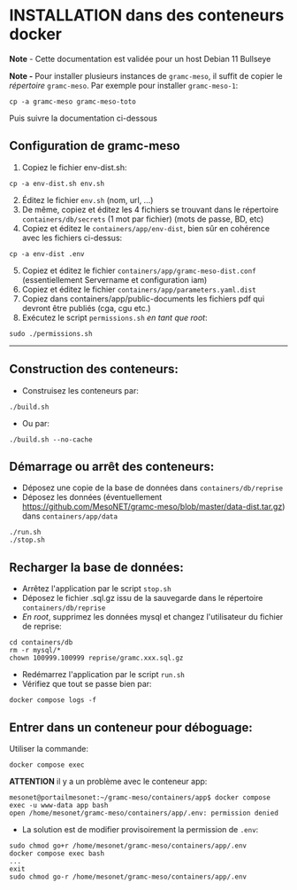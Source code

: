 
# INSTALLATION dans des conteneurs docker

**Note** - Cette documentation est validée pour un host Debian 11 Bullseye

**Note -** Pour installer plusieurs instances de `gramc-meso`, il suffit de copier le *répertoire* `gramc-meso`. Par exemple pour installer `gramc-meso-1`:

```
cp -a gramc-meso gramc-meso-toto
```

Puis suivre la documentation ci-dessous

Configuration de gramc-meso
-----
1. Copiez le fichier env-dist.sh:
```
cp -a env-dist.sh env.sh
```
2. Éditez le fichier `env.sh` (nom, url, ...)
3. De même, copiez et éditez les 4 fichiers se trouvant dans le répertoire `containers/db/secrets` (1 mot par fichier) (mots de passe, BD, etc)
4. Copiez et éditez le `containers/app/env-dist`, bien sûr en cohérence avec les fichiers ci-dessus:
```
cp -a env-dist .env
```
5. Copiez et éditez le fichier `containers/app/gramc-meso-dist.conf` (essentiellement Servername et configuration iam)
6. Copiez et éditez le fichier `containers/app/parameters.yaml.dist` 
7. Copiez dans containers/app/public-documents les fichiers pdf qui devront être publiés (cga, cgu etc.)
8. Exécutez le script `permissions.sh` *en tant que root*:
```
sudo ./permissions.sh
```
-----

Construction des conteneurs:
-----

- Construisez les conteneurs par:

```
./build.sh
```
- Ou par:
```
./build.sh --no-cache
```

Démarrage ou arrêt des conteneurs:
-----

- Déposez une copie de la base de données dans `containers/db/reprise`
- Déposez les données (éventuellement https://github.com/MesoNET/gramc-meso/blob/master/data-dist.tar.gz) dans `containers/app/data`

```
./run.sh
./stop.sh
```

Recharger la base de données:
-----

- Arrêtez l'application par le script `stop.sh`
- Déposez le fichier .sql.gz issu de la sauvegarde dans le répertoire `containers/db/reprise`
- *En root*, supprimez les données mysql et changez l'utilisateur du fichier de reprise:
```
cd containers/db
rm -r mysql/*
chown 100999.100999 reprise/gramc.xxx.sql.gz
```
- Redémarrez l'application par le script `run.sh`
- Vérifiez que tout se passe bien par:
```
docker compose logs -f
```

Entrer dans un conteneur pour déboguage:
-----

Utiliser la commande:

```
docker compose exec
```

**ATTENTION** il y a un problème avec le conteneur app:

```
mesonet@portailmesonet:~/gramc-meso/containers/app$ docker compose exec -u www-data app bash
open /home/mesonet/gramc-meso/containers/app/.env: permission denied
```
- La solution est de modifier provisoirement la permission de `.env`:
```
sudo chmod go+r /home/mesonet/gramc-meso/containers/app/.env
docker compose exec bash
...
exit
sudo chmod go-r /home/mesonet/gramc-meso/containers/app/.env
```

